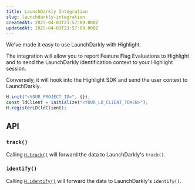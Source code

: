 ```yaml
---
title: LaunchDarkly Integration
slug: launchdarkly-integration
createdAt: 2025-04-03T23:57:09.000Z
updatedAt: 2025-04-03T23:57:09.000Z
---
```


We've made it easy to use LaunchDarkly with Highlight.

The integration will allow you to report Feature Flag Evaluations to Highlight
and to send the LaunchDarkly identification context to your Highlight session.

Conversely, it will hook into the Highlight SDK and send the user context to LaunchDarkly.

```typescript
H.init("<YOUR_PROJECT_ID>", {});
const ldClient = initialize("<YOUR_LD_CLIENT_TOKEN>");
H.registerLD(ldClient);
```

## API

### `track()`

Calling [`H.track()`](../../sdk/client.md#Htrack) will forward the data to LaunchDarkly's `track()`. 

### `identify()`

Calling [`H.identify()`](../../sdk/client.md#Hidentify) will forward the data to LaunchDarkly's `identify()`.
